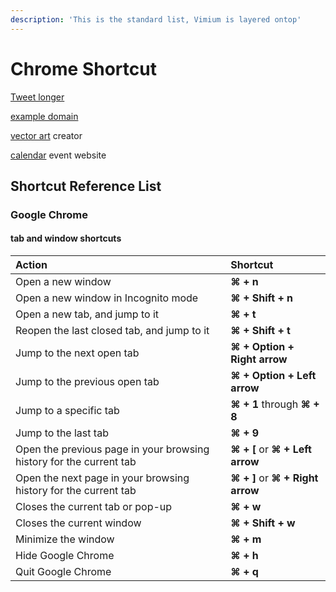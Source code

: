 ```yaml
---
description: 'This is the standard list, Vimium is layered ontop'
---
```


# Chrome Shortcut

[Tweet longer ](https://www.twitlonger.com/)

[example domain](http://example.com/)

[vector art](https://icons8.com/vector-creator/new) creator

[calendar](http://www.webcal.fi/en/calendars.php) event website

## Shortcut Reference List

### Google Chrome

#### tab and window shortcuts

| **Action** | **Shortcut** |
| :--- | :--- |
| Open a new window | **⌘ + n** |
| Open a new window in Incognito mode | **⌘ + Shift + n** |
| Open a new tab, and jump to it | **⌘ + t** |
| Reopen the last closed tab, and jump to it | **⌘ + Shift + t** |
| Jump to the next open tab | **⌘ + Option + Right arrow** |
| Jump to the previous open tab | **⌘ + Option + Left arrow** |
| Jump to a specific tab | **⌘ + 1** through **⌘ + 8** |
| Jump to the last tab | **⌘ + 9** |
| Open the previous page in your browsing history for the current tab | **⌘ + \[** or **⌘ + Left arrow** |
| Open the next page in your browsing history for the current tab | **⌘ + \]** or **⌘ + Right arrow** |
| Closes the current tab or pop-up | **⌘ + w** |
| Closes the current window | **⌘ + Shift + w** |
| Minimize the window | **⌘ + m** |
| Hide Google Chrome | **⌘ + h** |
| Quit Google Chrome | **⌘ + q** |

